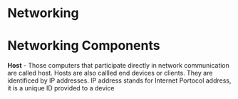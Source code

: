 # Networking
# Networking Components
**Host** - Those computers that participate directly in network communication are called host. Hosts are also callled end devices or clients. They are identificed by IP addresses. IP address stands for Internet Portocol address, it is a unique ID provided to a device
